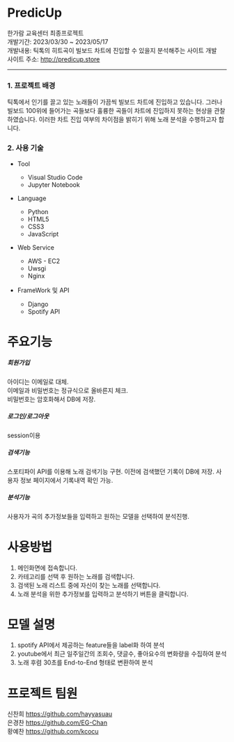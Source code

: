 # PredicUp
한가람 교육센터 최종프로젝트  
개발기간: 2023/03/30 ~ 2023/05/17  
개발내용: 틱톡의 히트곡이 빌보드 차트에 진입할 수 있을지 분석해주는 사이트 개발  
사이트 주소: http://predicup.store

---

### 1. 프로젝트 배경

틱톡에서 인기를 끌고 있는 노래들이 가끔씩 빌보드 차트에 진입하고 있습니다. 그러나 빌보드 100위에 들어가는 곡들보다 훌륭한 곡들이 차트에 진입하지 못하는 현상을 관찰하였습니다. 이러한 차트 진입 여부의 차이점을 밝히기 위해 노래 분석을 수행하고자 합니다.   
   
### 2. 사용 기술

+ Tool
  + Visual Studio Code
  + Jupyter Notebook

+ Language
  + Python
  + HTML5
  + CSS3
  + JavaScript

+ Web Service
  + AWS - EC2
  + Uwsgi
  + Nginx

+ FrameWork 및 API
  + Django
  + Spotify API


# 주요기능

##### 회원가입  
아이디는 이메일로 대체.  
이메일과 비밀번호는 정규식으로 올바른지 체크.  
비밀번호는 암호화해서 DB에 저장.  

##### 로그인/로그아웃  
session이용  

##### 검색기능
스포티파이 API를 이용해 노래 검색기능 구현.
이전에 검색했던 기록이 DB에 저장.
사용자 정보 페이지에서 기록내역 확인 가능.  

##### 분석기능
사용자가 곡의 추가정보들을 입력하고 원하는 모델을 선택하여 분석진행.


# 사용방법

1. 메인화면에 접속합니다.
2. 카테고리를 선택 후 원하는 노래를 검색합니다.
3. 검색된 노래 리스트 중에 자신이 찾는 노래를 선택합니다.
4. 노래 분석을 위한 추가정보를 입력하고 분석하기 버튼을 클릭합니다. 

# 모델 설명
1. spotify API에서 제공하는 feature들을 label화 하여 분석
2. youtube에서 최근 일주일간의 조회수, 댓글수, 좋아요수의 변화량을 수집하여 분석 
3. 노래 후렴 30초를 End-to-End 형태로 변환하여 분석

# 프로젝트 팀원
신찬희 https://github.com/hayyasuau  
은경찬 https://github.com/EG-Chan  
황예찬 https://github.com/kcocu  
